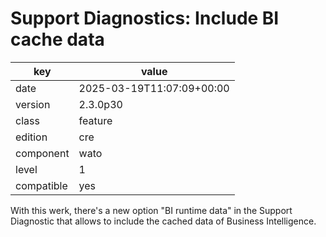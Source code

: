 [//]: # (werk v2)
# Support Diagnostics: Include BI cache data

key        | value
---------- | ---
date       | 2025-03-19T11:07:09+00:00
version    | 2.3.0p30
class      | feature
edition    | cre
component  | wato
level      | 1
compatible | yes

With this werk, there's a new option "BI runtime data" in the Support Diagnostic
that allows to include the cached data of Business Intelligence.
